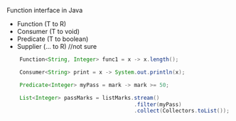 Function interface in Java

-   Function (T to R)
-   Consumer (T to void)
-   Predicate (T to boolean)
-   Supplier (... to R) //not sure

```java
	Function<String, Integer> func1 = x -> x.length();
```

```java
	Consumer<String> print = x -> System.out.println(x);
```

```java
	Predicate<Integer> myPass = mark -> mark >= 50;
```

```java
	List<Integer> passMarks = listMarks.stream()
                                        .filter(myPass)
				                        .collect(Collectors.toList());
```
